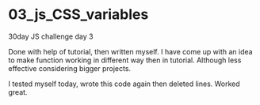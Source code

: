 # 03_js_CSS_variables

30day JS challenge day 3


Done with help of tutorial, then written myself. I have come up with an idea to make function working in different way then in tutorial. Although less effective considering bigger projects.
<br>

I tested myself today, wrote this code again then deleted lines. Worked great.
